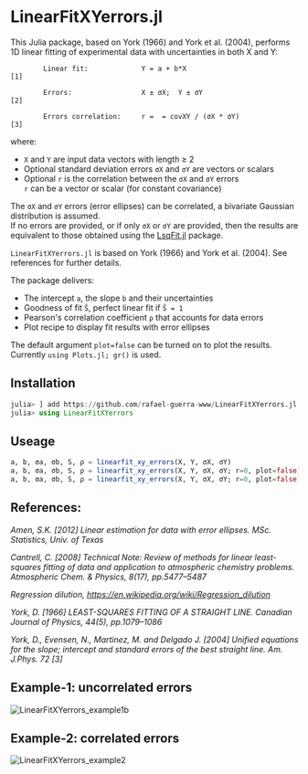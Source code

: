 # LinearFitXYerrors.jl

This Julia package, based on York (1966) and York et al. (2004), performs 1D linear fitting of experimental data with uncertainties in both X and Y:

            Linear fit:             Y = a + b*X                         [1]
            
            Errors:                 X ± σX;  Y ± σY                     [2]
            
            Errors correlation:     r =  = covXY / (σX * σY)            [3]

where:
- `X` and `Y` are input data vectors with length ≥ 2
- Optional standard deviation errors `σX` and `σY` are vectors or scalars
- Optional `r` is the correlation between the `σX` and `σY` errors\
           `r` can be a vector or scalar (for constant covariance)



The `σX` and `σY` errors (error ellipses) can be correlated, a bivariate Gaussian distribution is assumed.\
If no errors are provided, or if only `σX` or `σY` are provided, then the results are equivalent to those obtained using the [LsqFit.jl](https://github.com/JuliaNLSolvers/LsqFit.jl) package.

`LinearFitXYerrors.jl` is based on York (1966) and York et al. (2004). See references for further details.

The package delivers:
- The intercept `a`, the slope `b` and their uncertainties
- Goodness of fit `Ŝ`, perfect linear fit if `Ŝ = 1`
- Pearson's correlation coefficient `ρ` that accounts for data errors
- Plot recipe to display fit results with error ellipses

The default argument `plot=false` can be turned on to plot the results.\
Currently `using Plots.jl; gr()` is used.


## Installation
```julia
julia> ] add https://github.com/rafael-guerra-www/LinearFitXYerrors.jl
julia> using LinearFitXYerrors
```

## Useage
```julia
a, b, σa, σb, S, ρ = linearfit_xy_errors(X, Y, σX, σY)
a, b, σa, σb, S, ρ = linearfit_xy_errors(X, Y, σX, σY; r=0, plot=false)
a, b, σa, σb, S, ρ = linearfit_xy_errors(X, Y, σX, σY; r=0, plot=false)
```



## References:
*Amen, S.K. [2012] Linear estimation for data with error ellipses. MSc. Statistics, Univ. of Texas*

*Cantrell, C. [2008] Technical Note: Review of methods for linear least-squares fitting of data and application to atmospheric chemistry problems. Atmospheric Chem. & Physics, 8(17), pp.5477–5487*

*Regression dilution, https://en.wikipedia.org/wiki/Regression_dilution*

*York, D. [1966] LEAST-SQUARES FITTING OF A STRAIGHT LINE. Canadian Journal of Physics, 44(5), pp.1079–1086*

*York, D., Evensen, N., Martinez, M. and Delgado J. [2004] Unified equations for the slope; intercept and standard errors of the best straight line. Am. J.Phys. 72 [3]*


## Example-1: uncorrelated errors
![LinearFitXYerrors_example1b](https://user-images.githubusercontent.com/20739393/131935054-eab90824-c892-485c-9dd3-e26d61b434e7.png)

## Example-2: correlated errors
![LinearFitXYerrors_example2](https://user-images.githubusercontent.com/20739393/131934790-68da2f2e-b132-4d65-89a6-54e92c324db2.png)
